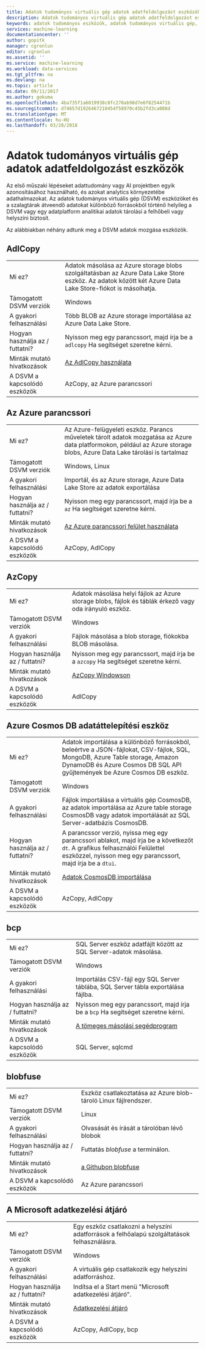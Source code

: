 ```yaml
---
title: Adatok tudományos virtuális gép adatok adatfeldolgozást eszközök - Azure |} Microsoft Docs
description: Adatok tudományos virtuális gép adatok adatfeldolgozást eszközök
keywords: adatok tudományos eszközök, adatok tudományos virtuális gép, adattudomány, linux adattudomány eszközei
services: machine-learning
documentationcenter: ''
author: gopitk
manager: cgronlun
editor: cgronlun
ms.assetid: ''
ms.service: machine-learning
ms.workload: data-services
ms.tgt_pltfrm: na
ms.devlang: na
ms.topic: article
ms.date: 09/11/2017
ms.author: gokuma
ms.openlocfilehash: 4ba735f1a6019938c8fc270ab98d7e6f8254471b
ms.sourcegitcommit: d74657d1926467210454f58970c45b2fd3ca088d
ms.translationtype: MT
ms.contentlocale: hu-HU
ms.lasthandoff: 03/28/2018
---
```

# <a name="data-science-virtual-machine-data-ingestion-tools"></a>Adatok tudományos virtuális gép adatok adatfeldolgozást eszközök

Az első műszaki lépéseket adattudomány vagy AI projektben egyik azonosításához használható, és azokat analytics környezetébe adathalmazokat. Az adatok tudományos virtuális gép (DSVM) eszközöket és a szalagtárak átveendő adatokat különböző forrásokból történő helyileg a DSVM vagy egy adatplatform analitikai adatok tárolási a felhőbeli vagy helyszíni biztosít. 

Az alábbiakban néhány adtunk meg a DSVM adatok mozgása eszközök. 

## <a name="adlcopy"></a>AdlCopy

|    |           |
| ------------- | ------------- |
| Mi ez?   | Adatok másolása az Azure storage blobs szolgáltatásban az Azure Data Lake Store eszköz. Az adatok között két Azure Data Lake Store-fiókot is másolhatja.      |
| Támogatott DSVM verziók      | Windows      |
| A gyakori felhasználási      | Több BLOB az Azure storage importálása az Azure Data Lake Store.      |
|  Hogyan használja az / futtatni?    |   Nyisson meg egy parancssort, majd írja be a `adlcopy` Ha segítséget szeretne kérni.    |
| Minták mutató hivatkozások      | [Az AdlCopy használata](https://docs.microsoft.com/azure/data-lake-store/data-lake-store-copy-data-azure-storage-blob)      |
| A DSVM a kapcsolódó eszközök      | AzCopy, az Azure parancssori     |

## <a name="azure-command-line"></a>Az Azure parancssori

|    |           |
| ------------- | ------------- |
| Mi ez?   | Az Azure-felügyeleti eszköz. Parancs műveletek tárolt adatok mozgatása az Azure data platformokon, például az Azure storage blobs, Azure Data Lake tárolási is tartalmaz     |
| Támogatott DSVM verziók      | Windows, Linux     |
| A gyakori felhasználási      | Importál, és az Azure storage, Azure Data Lake Store az adatok exportálása      |
|  Hogyan használja az / futtatni?    |   Nyisson meg egy parancssort, majd írja be a `az` Ha segítséget szeretne kérni.    |
| Minták mutató hivatkozások      | [Az Azure parancssori felület használata](https://docs.microsoft.com/cli/azure)     |
| A DSVM a kapcsolódó eszközök      | AzCopy, AdlCopy      |


## <a name="azcopy"></a>AzCopy

|    |           |
| ------------- | ------------- |
| Mi ez?   | Adatok másolása helyi fájlok az Azure storage blobs, fájlok és táblák érkező vagy oda irányuló eszköz.      |
| Támogatott DSVM verziók      | Windows      |
| A gyakori felhasználási      | Fájlok másolása a blob storage, fiókokba BLOB másolása.      |
|  Hogyan használja az / futtatni?    |   Nyisson meg egy parancssort, majd írja be a `azcopy` Ha segítséget szeretne kérni.    |
| Minták mutató hivatkozások      | [AzCopy Windowson](https://docs.microsoft.com/azure/storage/common/storage-use-azcopy)      |
| A DSVM a kapcsolódó eszközök      | AdlCopy     |


## <a name="azure-cosmos-db-data-migration-tool"></a>Azure Cosmos DB adatáttelepítési eszköz

|    |           |
| ------------- | ------------- |
| Mi ez?   | Adatok importálása a különböző forrásokból, beleértve a JSON-fájlokat, CSV-fájlok, SQL, MongoDB, Azure Table storage, Amazon DynamoDB és Azure Cosmos DB SQL API gyűjtemények be Azure Cosmos DB eszköz.      |
| Támogatott DSVM verziók      | Windows      |
| A gyakori felhasználási      | Fájlok importálása a virtuális gép CosmosDB, az adatok importálása az Azure table storage CosmosDB vagy adatok importálását az SQL Server-adatbázis CosmosDB.     |
|  Hogyan használja az / futtatni?    |   A parancssor verzió, nyissa meg egy parancssori ablakot, majd írja be a következőt `dt`. A grafikus felhasználói Felülettel eszközzel, nyisson meg egy parancssort, majd írja be a `dtui`.    |
| Minták mutató hivatkozások      | [Adatok CosmosDB importálása](https://docs.microsoft.com/azure/cosmos-db/import-data)      |
| A DSVM a kapcsolódó eszközök      | AzCopy, AdlCopy      |


## <a name="bcp"></a>bcp

|    |           |
| ------------- | ------------- |
| Mi ez?   | SQL Server eszköz adatfájlt között az SQL Server-adatok másolása.      |
| Támogatott DSVM verziók      | Windows      |
| A gyakori felhasználási      | Importálás CSV-fájl egy SQL Server táblába, SQL Server tábla exportálása fájlba.      |
|  Hogyan használja az / futtatni?    |   Nyisson meg egy parancssort, majd írja be a `bcp` Ha segítséget szeretne kérni.    |
| Minták mutató hivatkozások      | [A tömeges másolási segédprogram](https://docs.microsoft.com/sql/tools/bcp-utility)      |
| A DSVM a kapcsolódó eszközök      | SQL Server, sqlcmd      |

## <a name="blobfuse"></a>blobfuse

|    |           |
| ------------- | ------------- |
| Mi ez?   | Eszköz csatlakoztatása az Azure blob-tároló Linux fájlrendszer.      |
| Támogatott DSVM verziók      | Linux      |
| A gyakori felhasználási      | Olvasását és írását a tárolóban lévő blobok      |
|  Hogyan használja az / futtatni?    |   Futtatás _blobfuse_ a terminálon.    |
| Minták mutató hivatkozások      | [a Githubon blobfuse](https://github.com/Azure/azure-storage-fuse)      |
| A DSVM a kapcsolódó eszközök      | Az Azure parancssori      |


## <a name="microsoft-data-management-gateway"></a>A Microsoft adatkezelési átjáró

|    |           |
| ------------- | ------------- |
| Mi ez?   | Egy eszköz csatlakozni a helyszíni adatforrások a felhőalapú szolgáltatások felhasználásra.      |
| Támogatott DSVM verziók      | Windows      |
| A gyakori felhasználási      | A virtuális gép csatlakozik egy helyszíni adatforráshoz.      |
|  Hogyan használja az / futtatni?    |   Indítsa el a Start menü "Microsoft adatkezelési átjáró".    |
| Minták mutató hivatkozások      | [Adatkezelési átjáró](https://msdn.microsoft.com/library/dn879362.aspx)      |
| A DSVM a kapcsolódó eszközök      | AzCopy, AdlCopy, bcp    |

